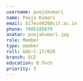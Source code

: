 ```yaml
---
username: poojakumari
name: Pooja Kumari
email: b17ece020@cit.ac.in
phone: 7005185679
avatar: poojakumari.jpg
role: Member
type: member
roll: GAU-C-17/020
branch: ECE
education: B.Tech
priority: 5
---
```

